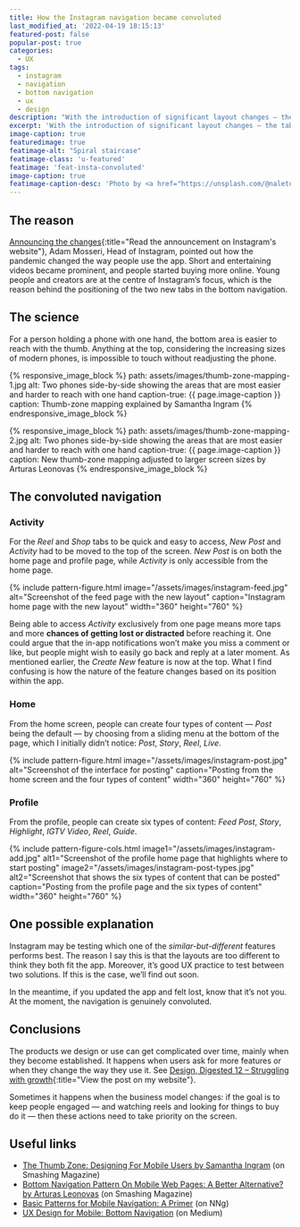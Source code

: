```yaml
---
title: How the Instagram navigation became convoluted
last_modified_at: '2022-04-19 18:15:13'
featured-post: false
popular-post: true
categories:
  - UX
tags:
  - instagram
  - navigation
  - bottom navigation
  - ux
  - design
description: "With the introduction of significant layout changes – the tabs Reel and Shop – the Instagram navigation became convoluted. Let's briefly explore how."
excerpt: 'With the introduction of significant layout changes — the tabs Reel and Shop — the Instagram navigation became convoluted. Let’s briefly explore how.'
image-caption: true
featuredimage: true
featimage-alt: "Spiral staircase"
featimage-class: 'u-featured'
featimage: 'feat-insta-convoluted'
image-caption: true
featimage-caption-desc: 'Photo by <a href="https://unsplash.com/@naletu">Natalya Letunova</a>'
---
```

## The reason

[Announcing the changes](https://about.instagram.com/blog/announcements/introducing-reels-and-shop-tabs){:title="Read the announcement on Instagram's website"}, Adam Mosseri, Head of Instagram, pointed out how the pandemic changed the way people use the app. Short and entertaining videos became prominent, and people started buying more online. Young people and creators are at the centre of Instagram’s focus, which is the reason behind the positioning of the two new tabs in the bottom navigation.

## The science

For a person holding a phone with one hand, the bottom area is easier to reach with the thumb. Anything at the top, considering the increasing sizes of modern phones, is impossible to touch without readjusting the phone.

{% responsive_image_block %}
  path: assets/images/thumb-zone-mapping-1.jpg
  alt: Two phones side-by-side showing the areas that are most easier and harder to reach with one hand
  caption-true: {{ page.image-caption }}
  caption: Thumb-zone mapping explained by Samantha Ingram
{% endresponsive_image_block %}

{% responsive_image_block %}
  path: assets/images/thumb-zone-mapping-2.jpg
  alt: Two phones side-by-side showing the areas that are most easier and harder to reach with one hand
  caption-true: {{ page.image-caption }}
  caption: New thumb-zone mapping adjusted to larger screen sizes by Arturas Leonovas
{% endresponsive_image_block %}

## The convoluted navigation

### Activity

For the _Reel_ and _Shop_ tabs to be quick and easy to access, _New Post_ and _Activity_ had to be moved to the top of the screen. _New Post_ is on both the home page and profile page, while _Activity_ is only accessible from the home page.

{% include pattern-figure.html image="/assets/images/instagram-feed.jpg" alt="Screenshot of the feed page with the new layout" caption="Instagram home page with the new layout" width="360" height="760" %}

Being able to access _Activity_ exclusively from one page means more taps and more **chances of getting lost or distracted** before reaching it. One could argue that the in-app notifications won’t make you miss a comment or like, but people might wish to easily go back and reply at a later moment. As mentioned earlier, the _Create New_ feature is now at the top. What I find confusing is how the nature of the feature changes based on its position within the app.

### Home

From the home screen, people can create four types of content — _Post_ being the default — by choosing from a sliding menu at the bottom of the page, which I initially didn’t notice: _Post_, _Story_, _Reel_, _Live_.

{% include pattern-figure.html image="/assets/images/instagram-post.jpg" alt="Screenshot of the interface for posting" caption="Posting from the home screen and the four types of content" width="360" height="760" %}

### Profile

From the profile, people can create six types of content: _Feed Post_, _Story_, _Highlight_, _IGTV Video_, _Reel_, _Guide_.

{% include pattern-figure-cols.html image1="/assets/images/instagram-add.jpg" alt1="Screenshot of the profile home page that highlights where to start posting" image2="/assets/images/instagram-post-types.jpg" alt2="Screenshot that shows the six types of content that can be posted" caption="Posting from the profile page and the six types of content" width="360" height="760" %}

## One possible explanation

Instagram may be testing which one of the _similar-but-different_ features performs best. The reason I say this is that the layouts are too different to think they both fit the app. Moreover, it’s good UX practice to test between two solutions. If this is the case, we’ll find out soon.

In the meantime, if you updated the app and felt lost, know that it’s not you. At the moment, the navigation is genuinely convoluted.

## Conclusions

The products we design or use can get complicated over time, mainly when they become established. It happens when users ask for more features or when they change the way they use it. See [Design, Digested 12 – Struggling with growth](/design-digested/social-media-content-moderation/){:title="View the post on my website"}.

Sometimes it happens when the business model changes: if the goal is to keep people engaged — and watching reels and looking for things to buy do it — then these actions need to take priority on the screen.

## Useful links

<ul class="smd-ul">
<li><a href="https://www.smashingmagazine.com/2016/09/the-thumb-zone-designing-for-mobile-users/">The Thumb Zone: Designing For Mobile Users by Samantha Ingram</a> (on Smashing Magazine)</li>
<li><a href="https://www.smashingmagazine.com/2019/08/bottom-navigation-pattern-mobile-web-pages/">Bottom Navigation Pattern On Mobile Web Pages: A Better Alternative? by Arturas Leonovas</a> (on Smashing Magazine)</li>
<li><a href="https://www.nngroup.com/articles/mobile-navigation-patterns/">Basic Patterns for Mobile Navigation: A Primer</a> (on NNg)</li>
<li><a href="https://uxplanet.org/perfect-bottom-navigation-for-mobile-app-effabbb98c0f">UX Design for Mobile: Bottom Navigation</a> (on Medium)</li>
</ul>

<!-- <small>Photo by [Lalo Hernandez](https://unsplash.com/photos/r34cKhbEDCU) on Unsplash</small> -->
